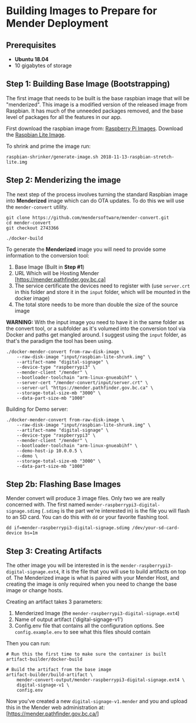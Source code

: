 # Building Images to Prepare for Mender Deployment

## Prerequisites

- **Ubuntu 18.04**
- 10 gigabytes of storage

## Step 1: Building Base Image (Bootstrapping)

The first image that needs to be built is the base raspbian image that will be "menderized". This image is a modified version of the released image from Raspbian. It has much of the unneeded packages removed, and the base level of packages for all the features in our app.

First download the raspbian image from: [Raspberry Pi Images](https://www.raspberrypi.org/downloads/raspbian/). Download the [Raspbian Lite Image](https://downloads.raspberrypi.org/raspbian_lite_latest).

To shrink and prime the image run:
```
raspbian-shrinker/generate-image.sh 2018-11-13-raspbian-stretch-lite.img
```

## Step 2: Menderizing the image

The next step of the process involves turning the standard Raspbian image into **Menderized** image which can do OTA updates. To do this we will use the `mender-convert` utility.

```
git clone https://github.com/mendersoftware/mender-convert.git
cd mender-convert
git checkout 2743366

./docker-build
```

To generate the **Menderized** image you will need to provide some information to the conversion tool:

1. Base Image (Built in **Step #1**)
2. URL Which will be Hosting Mender [https://mender.pathfinder.gov.bc.ca]
3. The service certificate the devices need to register with (use `server.crt` in this folder and store it in the `input` folder, which will be mounted in the docker image)
4. The total store needs to be more than double the size of the source image

**WARNING:** With the input image you need to have it in the same folder as the convert tool, or a subfolder as it's volumed into the conversion tool via Docker and paths get mangled around. I suggest using the `input` folder, as that's the paradigm the tool has been using.

```
./docker-mender-convert from-raw-disk-image \
    --raw-disk-image "input/raspbian-lite-shrunk.img" \
    --artifact-name "digital-signage" \
    --device-type "raspberrypi3" \
    --mender-client "/mender" \
    --bootloader-toolchain "arm-linux-gnueabihf" \
    --server-cert "/mender-convert/input/server.crt" \
    --server-url "https://mender.pathfinder.gov.bc.ca" \
    --storage-total-size-mb "3000" \
    --data-part-size-mb "1000"
```

Building for Demo server:
```
./docker-mender-convert from-raw-disk-image \
    --raw-disk-image "input/raspbian-lite-shrunk.img" \
    --artifact-name "digital-signage" \
    --device-type "raspberrypi3" \
    --mender-client "/mender" \
    --bootloader-toolchain "arm-linux-gnueabihf" \
    --demo-host-ip 10.0.0.5 \
    --demo \
    --storage-total-size-mb "3000" \
    --data-part-size-mb "1000"
```

## Step 2b: Flashing Base Images

Mender convert will produce 3 image files. Only two we are really concerned with.  The first named `mender-raspberrypi3-digital-signage.sdimg` (`.sdimg` is the part we're interested in) is the file you will flash to an SD card. You can do this with `dd` or your favorite flashing tool.

```
dd if=mender-raspberrypi3-digital-signage.sdimg /dev/your-sd-card-device bs=1m
```

## Step 3: Creating Artifacts

The other image you will be interested in is the `mender-raspberrypi3-digital-signage.ext4`, it is the file that you will use to build artifacts on top of. The Menderized image is what is paired with your Mender Host, and creating the image is only required when you need to change the base image or change hosts.

Creating an artifact takes 3 parameters:
1. Menderized Image (the `mender-raspberrypi3-digital-signage.ext4`)
2. Name of output artifact ('digital-signage-v1')
3. Config.env file that contains all the configuration options. See `config.example.env` to see what this files should contain

Then you can run:
```
# Run this the first time to make sure the container is built
artifact-builder/docker-build

# Build the artifact from the base image
artifact-builder/build-artifact \
    mender-convert-output/mender-raspberrypi3-digital-signage.ext4 \
    digital-signage-v1 \
    config.env
```

Now you've created a new `digital-signage-v1.mender` and you and upload this in the Mender web administration at: [https://mender.pathfinder.gov.bc.ca/]
